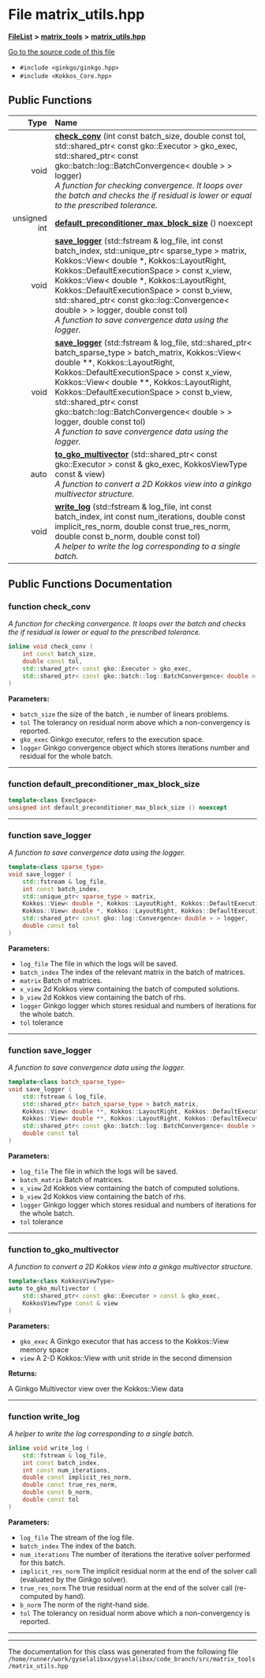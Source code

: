 

# File matrix\_utils.hpp



[**FileList**](files.md) **>** [**matrix\_tools**](dir_8cedd1260cc2f2819c8df2fc66ad98b5.md) **>** [**matrix\_utils.hpp**](matrix__utils_8hpp.md)

[Go to the source code of this file](matrix__utils_8hpp_source.md)



* `#include <ginkgo/ginkgo.hpp>`
* `#include <Kokkos_Core.hpp>`





































## Public Functions

| Type | Name |
| ---: | :--- |
|  void | [**check\_conv**](#function-check_conv) (int const batch\_size, double const tol, std::shared\_ptr&lt; const gko::Executor &gt; gko\_exec, std::shared\_ptr&lt; const gko::batch::log::BatchConvergence&lt; double &gt; &gt; logger) <br>_A function for checking convergence. It loops over the batch and checks the if residual is lower or equal to the prescribed tolerance._  |
|  unsigned int | [**default\_preconditioner\_max\_block\_size**](#function-default_preconditioner_max_block_size) () noexcept<br> |
|  void | [**save\_logger**](#function-save_logger) (std::fstream & log\_file, int const batch\_index, std::unique\_ptr&lt; sparse\_type &gt; matrix, Kokkos::View&lt; double \*, Kokkos::LayoutRight, Kokkos::DefaultExecutionSpace &gt; const x\_view, Kokkos::View&lt; double \*, Kokkos::LayoutRight, Kokkos::DefaultExecutionSpace &gt; const b\_view, std::shared\_ptr&lt; const gko::log::Convergence&lt; double &gt; &gt; logger, double const tol) <br>_A function to save convergence data using the logger._  |
|  void | [**save\_logger**](#function-save_logger) (std::fstream & log\_file, std::shared\_ptr&lt; batch\_sparse\_type &gt; batch\_matrix, Kokkos::View&lt; double \*\*, Kokkos::LayoutRight, Kokkos::DefaultExecutionSpace &gt; const x\_view, Kokkos::View&lt; double \*\*, Kokkos::LayoutRight, Kokkos::DefaultExecutionSpace &gt; const b\_view, std::shared\_ptr&lt; const gko::batch::log::BatchConvergence&lt; double &gt; &gt; logger, double const tol) <br>_A function to save convergence data using the logger._  |
|  auto | [**to\_gko\_multivector**](#function-to_gko_multivector) (std::shared\_ptr&lt; const gko::Executor &gt; const & gko\_exec, KokkosViewType const & view) <br>_A function to convert a 2D Kokkos view into a ginkgo multivector structure._  |
|  void | [**write\_log**](#function-write_log) (std::fstream & log\_file, int const batch\_index, int const num\_iterations, double const implicit\_res\_norm, double const true\_res\_norm, double const b\_norm, double const tol) <br>_A helper to write the log corresponding to a single batch._  |




























## Public Functions Documentation




### function check\_conv 

_A function for checking convergence. It loops over the batch and checks the if residual is lower or equal to the prescribed tolerance._ 
```C++
inline void check_conv (
    int const batch_size,
    double const tol,
    std::shared_ptr< const gko::Executor > gko_exec,
    std::shared_ptr< const gko::batch::log::BatchConvergence< double > > logger
) 
```





**Parameters:**


* `batch_size` the size of the batch , ie number of linears problems. 
* `tol` The tolerancy on residual norm above which a non-convergency is reported. 
* `gko_exec` Ginkgo executor, refers to the execution space. 
* `logger` Ginkgo convergence object which stores iterations number and residual for the whole batch. 




        

<hr>



### function default\_preconditioner\_max\_block\_size 

```C++
template<class ExecSpace>
unsigned int default_preconditioner_max_block_size () noexcept
```




<hr>



### function save\_logger 

_A function to save convergence data using the logger._ 
```C++
template<class sparse_type>
void save_logger (
    std::fstream & log_file,
    int const batch_index,
    std::unique_ptr< sparse_type > matrix,
    Kokkos::View< double *, Kokkos::LayoutRight, Kokkos::DefaultExecutionSpace > const x_view,
    Kokkos::View< double *, Kokkos::LayoutRight, Kokkos::DefaultExecutionSpace > const b_view,
    std::shared_ptr< const gko::log::Convergence< double > > logger,
    double const tol
) 
```





**Parameters:**


* `log_file` The file in which the logs will be saved. 
* `batch_index` The index of the relevant matrix in the batch of matrices. 
* `matrix` Batch of matrices. 
* `x_view` 2d Kokkos view containing the batch of computed solutions. 
* `b_view` 2d Kokkos view containing the batch of rhs. 
* `logger` Ginkgo logger which stores residual and numbers of iterations for the whole batch. 
* `tol` tolerance 




        

<hr>



### function save\_logger 

_A function to save convergence data using the logger._ 
```C++
template<class batch_sparse_type>
void save_logger (
    std::fstream & log_file,
    std::shared_ptr< batch_sparse_type > batch_matrix,
    Kokkos::View< double **, Kokkos::LayoutRight, Kokkos::DefaultExecutionSpace > const x_view,
    Kokkos::View< double **, Kokkos::LayoutRight, Kokkos::DefaultExecutionSpace > const b_view,
    std::shared_ptr< const gko::batch::log::BatchConvergence< double > > logger,
    double const tol
) 
```





**Parameters:**


* `log_file` The file in which the logs will be saved. 
* `batch_matrix` Batch of matrices. 
* `x_view` 2d Kokkos view containing the batch of computed solutions. 
* `b_view` 2d Kokkos view containing the batch of rhs. 
* `logger` Ginkgo logger which stores residual and numbers of iterations for the whole batch. 
* `tol` tolerance 




        

<hr>



### function to\_gko\_multivector 

_A function to convert a 2D Kokkos view into a ginkgo multivector structure._ 
```C++
template<class KokkosViewType>
auto to_gko_multivector (
    std::shared_ptr< const gko::Executor > const & gko_exec,
    KokkosViewType const & view
) 
```





**Parameters:**


* `gko_exec` A Ginkgo executor that has access to the Kokkos::View memory space 
* `view` A 2-D Kokkos::View with unit stride in the second dimension 



**Returns:**

A Ginkgo Multivector view over the Kokkos::View data 





        

<hr>



### function write\_log 

_A helper to write the log corresponding to a single batch._ 
```C++
inline void write_log (
    std::fstream & log_file,
    int const batch_index,
    int const num_iterations,
    double const implicit_res_norm,
    double const true_res_norm,
    double const b_norm,
    double const tol
) 
```





**Parameters:**


* `log_file` The stream of the log file. 
* `batch_index` The index of the batch. 
* `num_iterations` The number of iterations the iterative solver performed for this batch. 
* `implicit_res_norm` The implicit residual norm at the end of the solver call (evaluated by the Ginkgo solver). 
* `true_res_norm` The true residual norm at the end of the solver call (re-computed by hand). 
* `b_norm` The norm of the right-hand side. 
* `tol` The tolerancy on residual norm above which a non-convergency is reported. 




        

<hr>

------------------------------
The documentation for this class was generated from the following file `/home/runner/work/gyselalibxx/gyselalibxx/code_branch/src/matrix_tools/matrix_utils.hpp`

